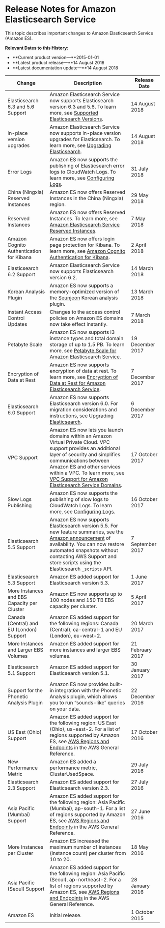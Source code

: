 # Release Notes for Amazon Elasticsearch Service<a name="release-notes"></a>

This topic describes important changes to Amazon Elasticsearch Service \(Amazon ES\)\.

**Relevant Dates to this History:**
+ **Current product version—**2015\-01\-01
+ **Latest product release—**14 August 2018
+ **Latest documentation update—**14 August 2018


| Change | Description | Release Date | 
| --- | --- | --- | 
| Elasticsearch 6\.3 and 5\.6 Support | Amazon Elasticsearch Service now supports Elasticsearch version 6\.3 and 5\.6\. To learn more, see [Supported Elasticsearch Versions](what-is-amazon-elasticsearch-service.md#aes-choosing-version)\. |  14 August 2018 | 
| In\-place version upgrades | Amazon Elasticsearch Service now supports in\-place version upgrades for Elasticsearch\. To learn more, see [Upgrading Elasticsearch](es-version-migration.md)\. | 14 August 2018 | 
| Error Logs |  Amazon ES now supports the publishing of Elasticsearch error logs to CloudWatch Logs\. To learn more, see [Configuring Logs](es-createupdatedomains.md#es-createdomain-configure-slow-logs)\.  | 31 July 2018 | 
| China \(Ningxia\) Reserved Instances | Amazon ES now offers Reserved Instances in the China \(Ningxia\) region\. | 29 May 2018 | 
| Reserved Instances | Amazon ES now offers Reserved Instances\. To learn more, see [Amazon Elasticsearch Service Reserved Instances](aes-ri.md)\. | 7 May 2018 | 
| Amazon Cognito Authentication for Kibana | Amazon ES now offers login page protection for Kibana\. To learn more, see [Amazon Cognito Authentication for Kibana](es-cognito-auth.md)\. | 2 April 2018 | 
| Elasticsearch 6\.2 Support |  Amazon Elasticsearch Service now supports Elasticsearch version 6\.2\.  | 14 March 2018 | 
| Korean Analysis Plugin | Amazon ES now supports a memory\-optimized version of the [Seunjeon](https://bitbucket.org/eunjeon/seunjeon/raw/master/elasticsearch/) Korean analysis plugin\. | 13 March 2018 | 
| Instant Access Control Updates | Changes to the access control policies on Amazon ES domains now take effect instantly\. | 7 March 2018 | 
| Petabyte Scale | Amazon ES now supports i3 instance types and total domain storage of up to 1\.5 PB\. To learn more, see [Petabyte Scale for Amazon Elasticsearch Service](petabyte-scale.md)\. | 19 December 2017 | 
| Encryption of Data at Rest | Amazon ES now supports encryption of data at rest\. To learn more, see [Encryption of Data at Rest for Amazon Elasticsearch Service](encryption-at-rest.md)\. | 7 December 2017 | 
| Elasticsearch 6\.0 Support | Amazon ES now supports Elasticsearch version 6\.0\. For migration considerations and instructions, see [Upgrading Elasticsearch](es-version-migration.md)\. | 6 December 2017 | 
| VPC Support | Amazon ES now lets you launch domains within an Amazon Virtual Private Cloud\. VPC support provides an additional layer of security and simplifies communications between Amazon ES and other services within a VPC\. To learn more, see [VPC Support for Amazon Elasticsearch Service Domains](es-vpc.md)\. | 17 October 2017 | 
| Slow Logs Publishing | Amazon ES now supports the publishing of slow logs to CloudWatch Logs\. To learn more, see [Configuring Logs](es-createupdatedomains.md#es-createdomain-configure-slow-logs)\. | 16 October 2017 | 
| Elasticsearch 5\.5 Support | Amazon ES now supports Elasticsearch version 5\.5\. For new feature summaries, see the [Amazon announcement](https://aws.amazon.com/about-aws/whats-new/2017/09/elasticsearch-5_5-now-available-on-amazon-elasticsearch-service/) of availability\. You can now restore automated snapshots without contacting AWS Support and store scripts using the Elasticsearch `_scripts` API\. | 7 September 2017 | 
| Elasticsearch 5\.3 Support | Amazon ES added support for Elasticsearch version 5\.3\. | 1 June 2017 | 
| More Instances and EBS Capacity per Cluster | Amazon ES now supports up to 100 nodes and 150 TB EBS capacity per cluster\. | 5 April 2017 | 
| Canada \(Central\) and EU \(London\) Support | Amazon ES added support for the following regions: Canada \(Central\), ca\-central\-1 and EU \(London\), eu\-west\-2\. | 20 March 2017 | 
| More Instances and Larger EBS Volumes | Amazon ES added support for more instances and larger EBS volumes\. | 21 February 2017 | 
| Elasticsearch 5\.1 Support | Amazon ES added support for Elasticsearch version 5\.1\. | 30 January 2017 | 
| Support for the Phonetic Analysis Plugin | Amazon ES now provides built\-in integration with the Phonetic Analysis plugin, which allows you to run “sounds\-like” queries on your data\.  | 22 December 2016 | 
| US East \(Ohio\) Support | Amazon ES added support for the following region: US East \(Ohio\), us\-east\-2\. For a list of regions supported by Amazon ES, see [AWS Regions and Endpoints](http://docs.aws.amazon.com/general/latest/gr/rande.html#elasticsearch-service-regions) in the AWS General Reference\. | 17 October 2016 | 
| New Performance Metric | Amazon ES added a performance metric, ClusterUsedSpace\. | 29 July 2016 | 
| Elasticsearch 2\.3 Support | Amazon ES added support for Elasticsearch version 2\.3\. | 27 July 2016 | 
| Asia Pacific \(Mumbai\) Support | Amazon ES added support for the following region: Asia Pacific \(Mumbai\), ap\-south\-1\. For a list of regions supported by Amazon ES, see [AWS Regions and Endpoints](http://docs.aws.amazon.com/general/latest/gr/rande.html#elasticsearch-service-regions) in the AWS General Reference\. | 27 June 2016 | 
| More Instances per Cluster | Amazon ES increased the maximum number of instances \(instance count\) per cluster from 10 to 20\.  | 18 May 2016 | 
| Asia Pacific \(Seoul\) Support | Amazon ES added support for the following region: Asia Pacific \(Seoul\), ap\-northeast\-2\. For a list of regions supported by Amazon ES, see [AWS Regions and Endpoints](http://docs.aws.amazon.com/general/latest/gr/rande.html#elasticsearch-service-regions) in the AWS General Reference\. | 28 January 2016 | 
| Amazon ES | Initial release\. | 1 October 2015 | 